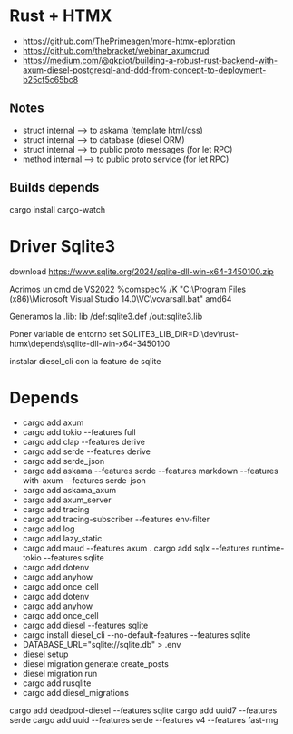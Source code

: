 # Rust + HTMX

- https://github.com/ThePrimeagen/more-htmx-eploration
- https://github.com/thebracket/webinar_axumcrud
- https://medium.com/@qkpiot/building-a-robust-rust-backend-with-axum-diesel-postgresql-and-ddd-from-concept-to-deployment-b25cf5c65bc8

## Notes

- struct internal --> to askama (template html/css)
- struct internal --> to database (diesel ORM)
- struct internal --> to public proto messages (for let RPC)
- method internal --> to public proto service (for let RPC)

## Builds depends

cargo install cargo-watch


# Driver Sqlite3

download https://www.sqlite.org/2024/sqlite-dll-win-x64-3450100.zip

Acrimos un cmd de VS2022
%comspec% /K "C:\Program Files (x86)\Microsoft Visual Studio 14.0\VC\vcvarsall.bat" amd64

Generamos la .lib:
lib /def:sqlite3.def /out:sqlite3.lib

Poner variable de entorno
set SQLITE3_LIB_DIR=D:\dev\rust-htmx\depends\sqlite-dll-win-x64-3450100

instalar diesel_cli con la feature de sqlite

# Depends

- cargo add axum 
- cargo add tokio --features full 
- cargo add clap --features derive 
- cargo add serde --features derive 
- cargo add serde_json 
- cargo add askama --features serde --features markdown --features with-axum --features serde-json 
- cargo add askama_axum
- cargo add axum_server 
- cargo add tracing 
- cargo add tracing-subscriber --features env-filter 
- cargo add log 
- cargo add lazy_static 
- cargo add maud --features axum 
. cargo add sqlx --features runtime-tokio --features sqlite 
- cargo add dotenv 
- cargo add anyhow 
- cargo add once_cell 
- cargo add dotenv 
- cargo add anyhow 
- cargo add once_cell 
- cargo add diesel --features sqlite 
- cargo install diesel_cli --no-default-features --features sqlite 
- DATABASE_URL="sqlite://sqlite.db" > .env
- diesel setup 
- diesel migration generate create_posts 
- diesel migration run 
- cargo add rusqlite 
- cargo add diesel_migrations 

cargo add deadpool-diesel --features sqlite 
cargo add uuid7 --features serde 
cargo add uuid --features serde --features v4 --features fast-rng 
